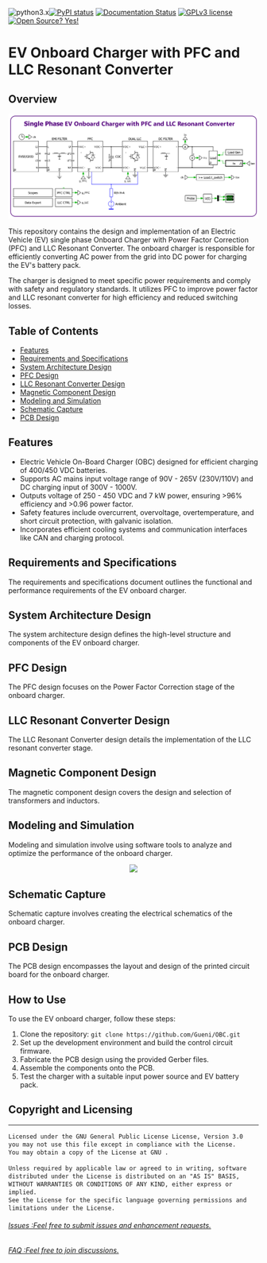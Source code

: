 ![python3.x](https://img.shields.io/badge/python-3.x-brightgreen.svg)[![PyPI status](https://img.shields.io/pypi/status/ansicolortags.svg)](https://pypi.python.org/pypi/ansicolortags/)
[![Documentation Status](https://readthedocs.org/projects/ansicolortags/badge/?version=latest)](http://ansicolortags.readthedocs.io/?badge=latest)
[![GPLv3 license](https://img.shields.io/badge/License-GPLv3-blue.svg)](http://perso.crans.org/besson/LICENSE.html)
[![Open Source? Yes!](https://badgen.net/badge/Open%20Source%20%3F/Yes%21/blue?icon=github)](https://github.com/Naereen/badges/)



# EV Onboard Charger with PFC and LLC Resonant Converter
## Overview
<p align="center">
  <img  src="0001 Modeling and Simulation/0000 PLECS SIMULATION/Model/png/OBC.png">
</p>

This repository contains the design and implementation of an Electric Vehicle (EV) single phase Onboard Charger with Power Factor Correction (PFC) and LLC Resonant Converter. The onboard charger is responsible for efficiently converting AC power from the grid into DC power for charging the EV's battery pack.

The charger is designed to meet specific power requirements and comply with safety and regulatory standards. It utilizes PFC to improve power factor and LLC resonant converter for high efficiency and reduced switching losses.

## Table of Contents

- [Features](#features)
- [Requirements and Specifications](#requirements-and-specifications)
- [System Architecture Design](#system-architecture-design)
- [PFC Design](#pfc-design)
- [LLC Resonant Converter Design](#llc-resonant-converter-design)
- [Magnetic Component Design](#magnetic-component-design)
- [Modeling and Simulation](#modeling-and-simulation)
- [Schematic Capture](#schematic-capture)
- [PCB Design](#pcb-design)

## Features

- Electric Vehicle On-Board Charger (OBC) designed for efficient charging of 400/450 VDC batteries.
- Supports AC mains input voltage range of 90V - 265V (230V/110V) and DC charging input of 300V - 1000V.
- Outputs voltage of 250 - 450 VDC and 7 kW power, ensuring >96% efficiency and >0.96 power factor.
- Safety features include overcurrent, overvoltage, overtemperature, and short circuit protection, with galvanic isolation.
- Incorporates efficient cooling systems and communication interfaces like CAN and charging protocol.

## Requirements and Specifications

The requirements and specifications document outlines the functional and performance requirements of the EV onboard charger.

## System Architecture Design

The system architecture design defines the high-level structure and components of the EV onboard charger.

## PFC Design

The PFC design focuses on the Power Factor Correction stage of the onboard charger.

## LLC Resonant Converter Design

The LLC Resonant Converter design details the implementation of the LLC resonant converter stage.

## Magnetic Component Design

The magnetic component design covers the design and selection of transformers and inductors.

## Modeling and Simulation

Modeling and simulation involve using software tools to analyze and optimize the performance of the onboard charger.

<p align="center">
  <img  src="0001 Modeling and Simulation/0000 PLECS SIMULATION/Model/png/report.gif">
</p>

## Schematic Capture

Schematic capture involves creating the electrical schematics of the onboard charger.

## PCB Design

The PCB design encompasses the layout and design of the printed circuit board for the onboard charger.

## How to Use

To use the EV onboard charger, follow these steps:

1. Clone the repository: `git clone https://github.com/Gueni/OBC.git`
2. Set up the development environment and build the control circuit firmware.
3. Fabricate the PCB design using the provided Gerber files.
4. Assemble the components onto the PCB.
5. Test the charger with a suitable input power source and EV battery pack.

## Copyright and Licensing
-----
    Licensed under the GNU General Public License License, Version 3.0
    you may not use this file except in compliance with the License.
    You may obtain a copy of the License at GNU .

    Unless required by applicable law or agreed to in writing, software
    distributed under the License is distributed on an "AS IS" BASIS,
    WITHOUT WARRANTIES OR CONDITIONS OF ANY KIND, either express or implied.
    See the License for the specific language governing permissions and
    limitations under the License.

###### [Issues :Feel free to submit issues and enhancement requests.](https://github.com/Gueni/OBC/issues) 
###### [FAQ    :Feel free to join discussions.](https://github.com/Gueni/OBC/discussions)
